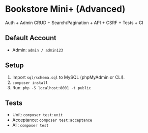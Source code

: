 # Bookstore Mini+ (Advanced)

Auth + Admin CRUD + Search/Pagination + API + CSRF + Tests + CI

## Default Account
- Admin: `admin / admin123`

## Setup
1) Import `sql/schema.sql` to MySQL (phpMyAdmin or CLI).
2) `composer install`
3) Run: `php -S localhost:8001 -t public`

## Tests
- Unit: `composer test:unit`
- Acceptance: `composer test:acceptance`
- All: `composer test`
